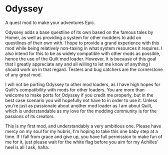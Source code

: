 # Odyssey

A quest mod to make your adventures Epic.

Odyssey adds a base questline of its own based on the famous tales by Homer, as well as providing a system for other modders to add on questlines of their own with. I hope to provide a grand experience with this mod while being relatively non-taxing in what system resources it requires. I also intend for this to be as widely compatible with other mods as possible, hence the use of the Quilt mod loader. However, it is because of this goal that I greatly appreciate any and all willing to let me know of anything I should work on in that regard. Testers and bug catchers are the cornerstone of any great mod.

I will not be porting Odyssey to other mod loaders, as I have high hopes for Quilt's compatibility with mods for other loaders. You are more than welcome to make ports for Odyssey if you credit me properly, but in the best case scenario you will hopefully not have to in order to use it. Unless you're just as passionate about another mod loader as I am about Quilt, which is understandable as my love for the modding community is for the passions of its creators.

This is my first mod, and understandably a very ambitious one. Please have mercy on my soul for my hubris, I'm hoping to take this one baby step at a time. If I fall from grace and give up, you have full permission to make fun of me for it, just please wait for the white flag before you aim for my Achilles' heel is all I ask, haha. 
